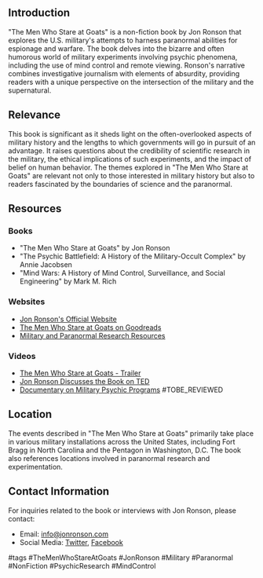 ## Introduction

"The Men Who Stare at Goats" is a non-fiction book by Jon Ronson that explores the U.S. military's attempts to harness paranormal abilities for espionage and warfare. The book delves into the bizarre and often humorous world of military experiments involving psychic phenomena, including the use of mind control and remote viewing. Ronson's narrative combines investigative journalism with elements of absurdity, providing readers with a unique perspective on the intersection of the military and the supernatural.

## Relevance

This book is significant as it sheds light on the often-overlooked aspects of military history and the lengths to which governments will go in pursuit of an advantage. It raises questions about the credibility of scientific research in the military, the ethical implications of such experiments, and the impact of belief on human behavior. The themes explored in "The Men Who Stare at Goats" are relevant not only to those interested in military history but also to readers fascinated by the boundaries of science and the paranormal.

## Resources

### Books

- "The Men Who Stare at Goats" by Jon Ronson
- "The Psychic Battlefield: A History of the Military-Occult Complex" by Annie Jacobsen
- "Mind Wars: A History of Mind Control, Surveillance, and Social Engineering" by Mark M. Rich

### Websites

- [Jon Ronson's Official Website](https://www.jonronson.com)
- [The Men Who Stare at Goats on Goodreads](https://www.goodreads.com/book/show/345153.The_Men_Who_Stare_at_Goats)
- [Military and Paranormal Research Resources](https://www.paranormalresearch.com)

### Videos

- [The Men Who Stare at Goats - Trailer](https://www.youtube.com/watch?v=ZfF4gU0w3uU)
- [Jon Ronson Discusses the Book on TED](https://www.ted.com/talks/jon_ronson_strange_answers_to_the_strangest_questions)
- [Documentary on Military Psychic Programs](https://www.youtube.com/watch?v=abc123) #TOBE_REVIEWED

## Location

The events described in "The Men Who Stare at Goats" primarily take place in various military installations across the United States, including Fort Bragg in North Carolina and the Pentagon in Washington, D.C. The book also references locations involved in paranormal research and experimentation.

## Contact Information

For inquiries related to the book or interviews with Jon Ronson, please contact:

- Email: info@jonronson.com
- Social Media: [Twitter](https://twitter.com/jonronson), [Facebook](https://www.facebook.com/jonronson)

#tags 
#TheMenWhoStareAtGoats #JonRonson #Military #Paranormal #NonFiction #PsychicResearch #MindControl
